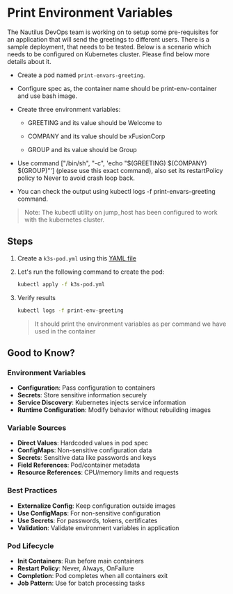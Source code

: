 # Print Environment Variables

The Nautilus DevOps team is working on to setup some pre-requisites for an application that will send the greetings to different users. There is a sample deployment, that needs to be tested. Below is a scenario which needs to be configured on Kubernetes cluster. Please find below more details about it.

- Create a pod named `print-envars-greeting`.

- Configure spec as, the container name should be print-env-container and use bash image.

- Create three environment variables:

  - GREETING and its value should be Welcome to

  - COMPANY and its value should be xFusionCorp

  - GROUP and its value should be Group

- Use command ["/bin/sh", "-c", 'echo "$(GREETING) $(COMPANY) $(GROUP)"'] (please use this exact command), also set its restartPolicy policy to Never to avoid crash loop back.

- You can check the output using kubectl logs -f print-envars-greeting command.

> Note: The kubectl utility on jump_host has been configured to work with the kubernetes cluster.

## Steps

1. Create a `k3s-pod.yml` using this [YAML file](../files/k3s-pod-057.yaml)
2. Let's run the following command to create the pod:

    ```sh
    kubectl apply -f k3s-pod.yml
    ```

3. Verify results

    ```sh
    kubectl logs -f print-env-greeting
    ```

    > It should print the environment variables as per command we have used in the container

## Good to Know?

### Environment Variables

- **Configuration**: Pass configuration to containers
- **Secrets**: Store sensitive information securely
- **Service Discovery**: Kubernetes injects service information
- **Runtime Configuration**: Modify behavior without rebuilding images

### Variable Sources

- **Direct Values**: Hardcoded values in pod spec
- **ConfigMaps**: Non-sensitive configuration data
- **Secrets**: Sensitive data like passwords and keys
- **Field References**: Pod/container metadata
- **Resource References**: CPU/memory limits and requests

### Best Practices

- **Externalize Config**: Keep configuration outside images
- **Use ConfigMaps**: For non-sensitive configuration
- **Use Secrets**: For passwords, tokens, certificates
- **Validation**: Validate environment variables in application

### Pod Lifecycle

- **Init Containers**: Run before main containers
- **Restart Policy**: Never, Always, OnFailure
- **Completion**: Pod completes when all containers exit
- **Job Pattern**: Use for batch processing tasks
